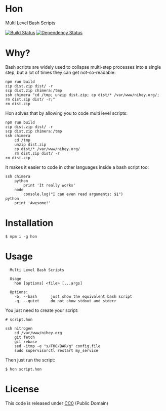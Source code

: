 # Hon

Multi Level Bash Scripts

[![Build
Status](https://travis-ci.org/nihey/hon.svg?branch=master)](https://travis-ci.org/nihey/hon)
[![Dependency
Status](https://david-dm.org/nihey/hon.png)](https://david-dm.org/nihey/hon)

# Why?

Bash scripts are widely used to collapse multi-step processes into a single
step, but a lot of times they can get not-so-readable:

```shell
npm run build
zip dist.zip dist/ -r
scp dist.zip chimera:/tmp
ssh chimera "cd /tmp; unzip dist.zip; cp dist/* /var/www/nihey.org/; rm dist.zip dist/ -r;"
rm dist.zip
```

Hon solves that by allowing you to code multi level scripts:

```shell
npm run build
zip dist.zip dist/ -r
scp dist.zip chimera:/tmp
ssh chimera
    cd /tmp
    unzip dist.zip
    cp dist/* /var/www/nihey.org/
    rm dist.zip dist/ -r
rm dist.zip
```

It makes it easier to code in other languages inside a bash script too:

```shell
ssh chimera
    python
        print 'It really works'
    node
        console.log("I can even read arguments: $1")
python
    print 'Awesome!'
```

# Installation
```shell
$ npm i -g hon
```

# Usage

```
  Multi Level Bash Scripts

  Usage
    hon [options] <file> [...args]

  Options:
    -b, --bash      just show the equivalent bash script
    -q, --quiet     do not show stdout and stderr
```

You just need to create your script:

```shell
# script.hon

ssh nitrogen
    cd /var/www/nihey.org
    git fetch
    git rebase
    sed -itmp -e "s/FOO/BAR/g" config.file
    sudo supervisorctl restart my_service
```

Then just run the script:

```shell
$ hon script.hon
```

# License

This code is released under
[CC0](http://creativecommons.org/publicdomain/zero/1.0/) (Public Domain)

